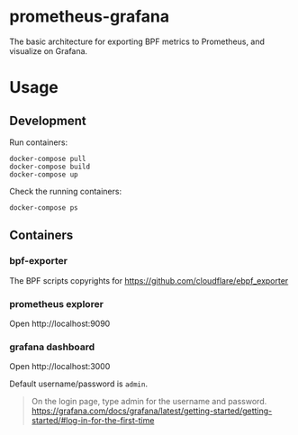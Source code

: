 # prometheus-grafana

The basic architecture for exporting BPF metrics to Prometheus, and visualize on Grafana.

# Usage

## Development

Run containers:

```
docker-compose pull
docker-compose build
docker-compose up
```

Check the running containers:

```
docker-compose ps
```

## Containers

### bpf-exporter

The BPF scripts copyrights for https://github.com/cloudflare/ebpf_exporter

### prometheus explorer

Open http://localhost:9090

### grafana dashboard

Open http://localhost:3000

Default username/password is `admin`.

> On the login page, type admin for the username and password.
> https://grafana.com/docs/grafana/latest/getting-started/getting-started/#log-in-for-the-first-time
